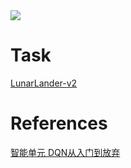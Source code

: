 <div>
	<img src="https://github.com/witwolf/RL-DQN/tree/master/LunarLander-v2/episode_ave_reward.png"><br>
</div>

# Task
[LunarLander-v2](https://gym.openai.com/envs/LunarLander-v2)


# References 
[智能单元 DQN从入门到放弃](https://zhuanlan.zhihu.com/intelligentunit)
